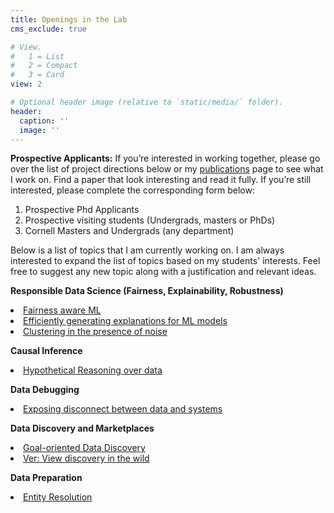 ```yaml
---
title: Openings in the Lab
cms_exclude: true

# View.
#   1 = List
#   2 = Compact
#   3 = Card
view: 2

# Optional header image (relative to `static/media/` folder).
header:
  caption: ''
  image: ''
---
```


<b>Prospective Applicants:</b> 
If you’re interested in working together, please go over the list of project directions below or my <a href="https://sainyamgalhotra.com/publication/">publications</a> page to see what I work on. Find a paper that look interesting and read it fully. If you’re still interested, please complete the corresponding form below:
1. Prospective Phd Applicants
2. Prospective visiting students (Undergrads, masters or PhDs)
3. Cornell Masters and Undergrads (any department)


Below is a list of topics that I am currently working on. I am always interested to expand the list of topics based on my students' interests. Feel free to suggest any new topic along with a justification and relevant ideas. 

<b> Responsible Data Science (Fairness, Explainability, Robustness) </b>
<li> <a href="https://arxiv.org/abs/2212.10839"> Fairness aware ML</a>
<li> <a href="https://dl.acm.org/doi/abs/10.1145/3448016.3458455"> Efficiently generating explanations for ML models</a>
<li> <a href="https://arxiv.org/abs/2105.05782">Clustering in the presence of noise </a>

<b> Causal Inference</b>
<li> <a href="https://dl.acm.org/doi/abs/10.1145/3514221.3526149"> Hypothetical Reasoning over data</a>

<b> Data Debugging</b>
<li> <a href="https://dl.acm.org/doi/abs/10.1145/3514221.3517864"> Exposing disconnect between data and systems</a>


<b> Data Discovery and Marketplaces</b>
<li> <a href="https://arxiv.org/abs/2304.09068"> Goal-oriented Data Discovery</a>
<li> <a href="https://ieeexplore.ieee.org/abstract/document/10184768/"> Ver: View discovery in the wild</a>


<b> Data Preparation</b>
<li> <a href="https://link.springer.com/article/10.1007/s00778-021-00656-7"> Entity Resolution</a>

